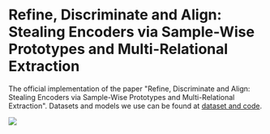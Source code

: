 # Refine, Discriminate and Align: Stealing Encoders via Sample-Wise Prototypes and Multi-Relational Extraction

The official implementation of the paper "Refine, Discriminate and Align: Stealing Encoders via Sample-Wise Prototypes and Multi-Relational Extraction". Datasets and models we use can be found at [dataset and code](https://drive.google.com/drive/folders/1VV97lBVwt5rPlKSHtKQ8PjCuH7d1-fK-?usp=sharing).

![](https://github.com/ShuchiWu/SDA/blob/master/RDA.png)


